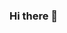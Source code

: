 ### Hi there 👋

<!--
**brianwangocho/brianwangocho** is a ✨ _special_ ✨ repository because its `README.md` (this file) appears on your GitHub profile.

Here are some ideas to get you started:

- 🔭 I’m currently working on ...matching algo
- 🌱 I’m currently learning ...react js
- 👯 I’m looking to collaborate on ...java
- 🤔 I’m looking for help with ... AMQP
- 💬 Ask me about ...Springboot
- 📫 How to reach me: ...bwangocho@gmail.com
- 😄 Pronouns: ...He
- ⚡ Fun fact: ...i love coding
-->
